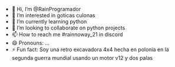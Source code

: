 - 👋 Hi, I’m @RainProgramador
- 👀 I’m interested in goticas culonas
- 🌱 I’m currently learning python
- 💞️ I’m looking to collaborate on python projects
- 📫 How to reach me #rainnoway_21 in discord
- 😄 Pronouns: ...
- ⚡ Fun fact: Soy una retro excavadora 4x4 hecha en polonia en la segunda guerra mundial usando un motor v12 y dos palas

<!---
RainProgramador/RainProgramador is a ✨ special ✨ repository because its `README.md` (this file) appears on your GitHub profile.
You can click the Preview link to take a look at your changes.
--->
